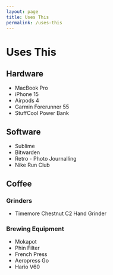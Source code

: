 ```yaml
---
layout: page
title: Uses This
permalink: /uses-this
---
```


# Uses This    


## Hardware

*   MacBook Pro
*   iPhone 15
*   Airpods 4
*   Garmin Forerunner 55
*   StuffCool Power Bank
    
## Software
    
*   Sublime
*   Bitwarden
*   Retro - Photo Journalling
*   Nike Run Club
    
## Coffee 
### Grinders
    
*   Timemore Chestnut C2 Hand Grinder
    
### Brewing Equipment
    
*   Mokapot
*   Phin Filter
*   French Press
*   Aeropress Go
*   Hario V60
